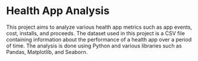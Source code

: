 # Health App Analysis

This project aims to analyze various health app metrics such as app events, cost, installs, and proceeds. 
The dataset used in this project is a CSV file containing information about the performance of a health app over a period of time. 
The analysis is done using Python and various libraries such as Pandas, Matplotlib, and Seaborn.
